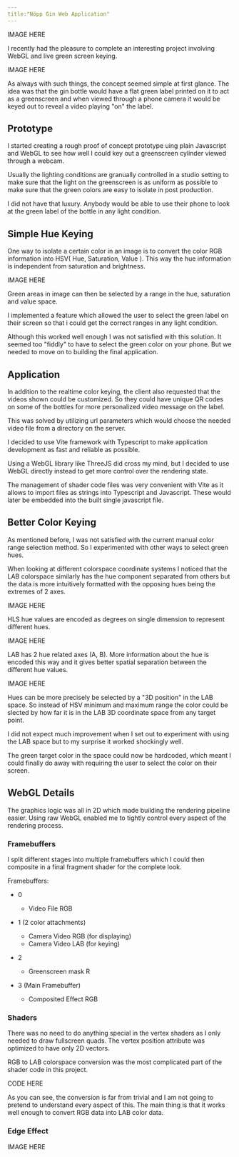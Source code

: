 ```yaml
---
title:"Nöpp Gin Web Application" 
---
```


IMAGE HERE

I recently had the pleasure to complete an interesting project involving WebGL and live green screen keying.

IMAGE HERE

As always with such things, the concept seemed simple at first glance. The idea was that the gin bottle would have a flat green label printed on it to act as a greenscreen and when viewed through a phone camera it would be keyed out to reveal a video playing "on" the label.

## Prototype

I started creating a rough proof of concept prototype uing plain Javascript and WebGL to see how well I could key out a greenscreen cylinder viewed through a webcam.

Usually the lighting conditions are granually controlled in a studio setting to make sure that the light on the greenscreen is as uniform as possible to make sure that the green colors are easy to isolate in post production.

I did not have that luxury. Anybody would be able to use their phone to look at the green label of the bottle in any light condition.

## Simple Hue Keying

One way to isolate a certain color in an image is to convert the color RGB information into HSV( Hue, Saturation, Value ). This way the hue information is independent from saturation and brightness.

IMAGE HERE

Green areas in image can then be selected by a range in the hue, saturation and value space.

I implemented a feature which allowed the user to select the green label on their screen so that i could get the correct ranges in any light condition.

Although this worked well enough I was not satisfied with this solution. It seemed too "fiddly" to have to select the green color on your phone. But we needed to move on to building the final application.

## Application

In addition to the realtime color keying, the client also requested that the videos shown could be customized. So they could have unique QR codes on some of the bottles for more personalized video message on the label.

This was solved by utilizing url parameters which would choose the needed video file from a directory on the server.

I decided to use Vite framework with Typescript to make application development as fast and reliable as possible.

Using a WebGL library like ThreeJS did cross my mind, but I decided to use WebGL directly instead to get more control over the rendering state.

The management of shader code files was very convenient with Vite as it allows to import files as strings into Typescript and Javascript. These would later be embedded into the built single javascript file.

## Better Color Keying

As mentioned before, I was not satisfied with the current manual color range selection method. So I experimented with other ways to select green hues.

When looking at different colorspace coordinate systems I noticed that the LAB colorspace similarly has the hue component separated from others but the data is more intuitively formatted with the opposing hues being the extremes of 2 axes.

IMAGE HERE

HLS hue values are encoded as degrees on single dimension to represent different hues.

IMAGE HERE

LAB has 2 hue related axes (A, B). More information about the hue is encoded this way and it gives better spatial separation between the different hue values.

IMAGE HERE

Hues can be more precisely be selected by a "3D position" in the LAB space. So instead of HSV minimum and maximum range the color could be slected by how far it is in the LAB 3D coordinate space from any target point.

I did not expect much improvement when I set out to experiment with using the LAB space but to my surprise it worked shockingly well. 

The green target color in the space could now be hardcoded, which meant I could finally do away with requiring the user to select the color on their screen.

## WebGL Details

The graphics logic was all in 2D which made building the rendering pipeline easier. Using raw WebGL enabled me to tightly control every aspect of the rendering process.

### Framebuffers

I split different stages into multiple framebuffers which I could then composite in a final fragment shader for the complete look.

Framebuffers:
 - 0
    - Video File RGB

 - 1 (2 color attachments)
    - Camera Video RGB (for displaying)
    - Camera Video LAB (for keying)

 - 2
    - Greenscreen mask R

 - 3 (Main Framebuffer)
    - Composited Effect RGB

### Shaders

There was no need to do anything special in the vertex shaders as I only needed to draw fullscreen quads. The vertex position attribute was optimized to have only 2D vectors.

RGB to LAB colorspace conversion was the most complicated part of the shader code in this project.

CODE HERE

As you can see, the conversion is far from trivial and I am not going to pretend to understand every aspect of this. The main thing is that it works well enough to convert RGB data into LAB color data.

### Edge Effect

IMAGE HERE

